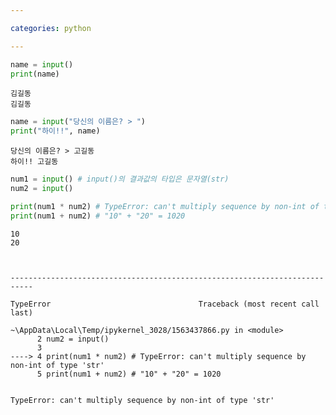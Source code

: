 ```yaml
---

categories: python

---
```





```python
name = input()
print(name)
```

    김길동
    김길동
    


```python
name = input("당신의 이름은? > ")
print("하이!!", name)
```

    당신의 이름은? > 고길동
    하이!! 고길동
    


```python
num1 = input() # input()의 결과값의 타입은 문자열(str) 
num2 = input()

print(num1 * num2) # TypeError: can't multiply sequence by non-int of type 'str' 
print(num1 + num2) # "10" + "20" = 1020
```

    10
    20
    


    ---------------------------------------------------------------------------

    TypeError                                 Traceback (most recent call last)

    ~\AppData\Local\Temp/ipykernel_3028/1563437866.py in <module>
          2 num2 = input()
          3 
    ----> 4 print(num1 * num2) # TypeError: can't multiply sequence by non-int of type 'str'
          5 print(num1 + num2) # "10" + "20" = 1020
    

    TypeError: can't multiply sequence by non-int of type 'str'

